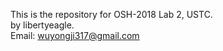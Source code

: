 This is the repository for OSH-2018 Lab 2, USTC.   
by libertyeagle.   
Email: <wuyongji317@gmail.com>
